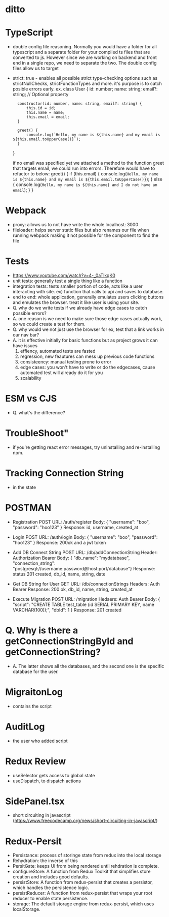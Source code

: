 # ditto

# TypeScript

- double config file reasoning. Normally you would have a folder for all typescript and a separate folder for your compiled ts files that are converted to js. However since we are working on backend and front end
  in a single repo, we need to separate the two. The double config files allow us to target
- strict: true - enables all possible strict type-checking options such as strictNullChecks, strictFunctionTypes and more. it's purpose is to catch posible errors early.
  ex.
  class User {
  id: number;
  name: string;
  email?: string; // Optional property

        constructor(id: number, name: string, email?: string) {
            this.id = id;
            this.name = name;
            this.email = email;
        }

        greet() {
            console.log(`Hello, my name is ${this.name} and my email is ${this.email.toUpperCase()}`);
        }

  }

  if no email was specified yet we attached a method to the function greet that targets email, we could run into errors. Therefore would have to refactor to below:
  greet() {
  if (this.email) {
  console.log(`Hello, my name is ${this.name} and my email is ${this.email.toUpperCase()}`);
  } else {
  console.log(`Hello, my name is ${this.name} and I do not have an email`);
  }
  }

# Webpack

- proxy: allows us to not have write the whole localhost: 3000
- fileloader: helps server static files but also renames our file when running webpack making it not possible for the component to find the file

# Tests

- https://www.youtube.com/watch?v=4-_0aTlkqK0
- unit tests: generally test a single thing like a function
- integration tests: tests smaller portion of code, acts like a user interacting with site. ex) function that calls to api and saves to database.
- end to end: whole application, generally emulates users clicking buttons and emulates the browser. treat it like user is using your site.
- Q. why do we write tests if we already have edge cases to catch possible errors?
- A. one reason is we need to make sure those edge cases actually work, so we could create a test for them.
- Q. why would we not just use the browser for ex, test that a link works in our nav bar?
- A. it is effective initially for basic functions but as project grows it can have issues
  1. effiency, automated tests are fasted
  2. regression, new feautures can mess up previous code functions
  3. consisteency: manual testing prone to error
  4. edge cases: you won't have to write or do the edgecases, cause automated test will already do it for you
  5. scalability

# ESM vs CJS

- Q. what's the difference?

# TroubleShoot"

- if you're getting react error messages, try uninstalling and re-installing npm.

# Tracking Connection String

- in the state

# POSTMAN

- Registration
  POST
  URL: /auth/register
  Body: { "username": "boo", "password": "hoo123" }
  Response: id, username, created_at

- Login
  POST
  URL: /auth/login
  Body: { "username": "boo", "password": "hoo123" }
  Response: 200ok and a jwt token

- Add DB Connect String
  POST
  URL: /db/addConnectionString
  Header: Authorization Bearer <login jwt token>
  Body: { "db_name": "mydatabase", "connection_string": "postgresql://username:password@host:port/database"}
  Response: status 201 created, db_id, name, string, date

- Get DB String for User
  GET
  URL: /db/connectionStrings
  Headers: Auth Bearer <jwt token>
  Response: 200 ok, db_id, name, string, created_at

- Execute Migration
  POST
  URL: /migration
  Hedaers: Auth Bearer <jwt>
  Body: {
  "script": "CREATE TABLE test_table (id SERIAL PRIMARY KEY, name VARCHAR(100));",
  "dbId": 1
  }
  Response: 201 created

# Q. Why is there a getConnectionStringById and getConnectionString?

- A. The latter shows all the databases, and the second one is the specific database for the user.

# MigraitonLog

- contains the script

# AuditLog

- the user who added script

# Redux Review

- useSelector gets access to global state
- useDispatch, to dispatch actions

# SidePanel.tsx

- short circuiting in javascript (https://www.freecodecamp.org/news/short-circuiting-in-javascript/)

# Redux-Persit

- Persistance: process of storinge state from redux into the local storage
- Rehydration: the inverse of this
- PersitGate: keeps UI from being rendered until rehdration is complete.
- configureStore: A function from Redux Toolkit that simplifies store creation and includes good defaults.
- persistStore: A function from redux-persist that creates a persistor, which handles the persistence logic.
- persistReducer: A function from redux-persist that wraps your root reducer to enable state persistence.
- storage: The default storage engine from redux-persist, which uses localStorage.
